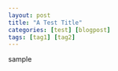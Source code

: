 ```yaml
---
layout: post
title: "A Test Title"
categories: [test] [blogpost]
tags: [tag1] [tag2]
---
```


sample

